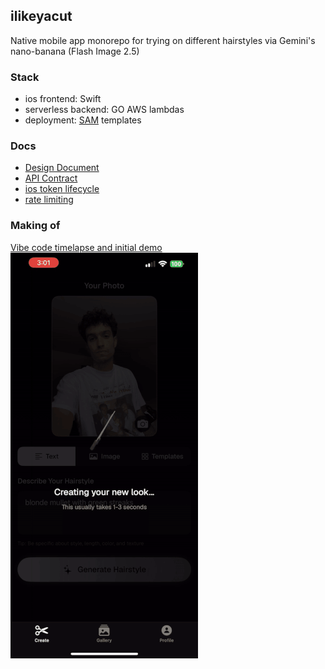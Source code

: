 ## ilikeyacut
Native mobile app monorepo for trying on different hairstyles via Gemini's nano-banana (Flash Image 2.5)

### Stack
- ios frontend: Swift
- serverless backend: GO AWS lambdas
- deployment: [SAM](https://docs.aws.amazon.com/serverless-application-model/latest/developerguide/what-is-sam.html) templates

### Docs
   - [Design Document](docs/DESIGN.md)
   - [API Contract](docs/API_CONTRACT.md)
   - [ios token lifecycle](docs/iOS_TOKEN_LIFECYCLE.md)
   - [rate limiting](docs/RATE_LIMITING.md)

### Making of
[Vibe code timelapse and initial demo](https://www.youtube.com/watch?v=jkfCZ3o19Fc)
![Demo GIF](docs/assets/demo1.gif)
